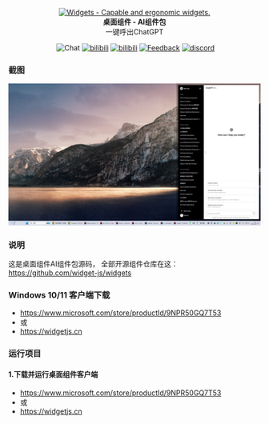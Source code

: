 <p align="center">
<a href="https://github.com/widget-js/widgets">
  <img width="100" src="https://raw.githubusercontent.com/widget-js/widgets/master/screenshot/logo.png" alt="Widgets - Capable and ergonomic widgets." width="300">
</a>
<br>
<b>桌面组件 - AI组件包</b>
<br>
一键呼出ChatGPT
</p>

<p align="center">
  <img src="https://img.shields.io/github/license/widget-js/widgets" alt="">
  <img src="https://img.shields.io/badge/Q%E7%BE%A4-701784679-EB1923?logo=tencentqq&logoColor=white&sanitize=true" alt="Chat">
  <a href="https://chat.openai.com/"><img src="https://img.shields.io/badge/-ChatGPT-412991?logo=openai&logoColor=white" alt="bilibili"></a>
  <a href="https://space.bilibili.com/207395767"><img src="https://img.shields.io/badge/-Bilibili-00A1D6?logo=bilibili&logoColor=white" alt="bilibili"></a>
  <a href="https://txc.qq.com/products/450189"><img src="https://img.shields.io/badge/-功能建议-2378ff?logo=vowpalwabbit&logoColor=white&sanitize=true" alt="Feedback"></a>
  <a href="https://discord.gg/vwSAaRR8cT"><img src="https://img.shields.io/badge/-Discord-5865F2?logo=discord&logoColor=white" alt="discord"></a>
</p>

### 截图

![截图](./screenshot.png)

### 说明

这是桌面组件AI组件包源码，
全部开源组件仓库在这：https://github.com/widget-js/widgets

### Windows 10/11 客户端下载

- https://www.microsoft.com/store/productId/9NPR50GQ7T53
- 或
- https://widgetjs.cn

### 运行项目
#### 1.下载并运行桌面组件客户端
- https://www.microsoft.com/store/productId/9NPR50GQ7T53
- 或
- https://widgetjs.cn

